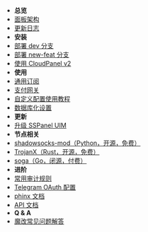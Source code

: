 - **总览**
- [面板架构](panel-component)
- [更新日志](release-note)
- **安装**
- [部署 dev 分支](install-using-lnmp-dev)
- [部署 new-feat 分支](install-using-lnmp-new-feat)
- [使用 CloudPanel v2](install-using-cloudpanel-v2)
- **使用**
- [通用订阅](universal-subscription)
- [支付网关](payment-gateway)
- [自定义配置使用教程](setup-custom-config)
- [数据库化设置](database-setting)
- **更新**
- [升级 SSPanel UIM](update)
- **节点相关**
- [shadowsocks-mod（Python，开源，免费）](shadowsocks-mod-install-script)
- [TrojanX（Rust，开源，免费）](trojanx-install-script)
- [soga（Go，闭源，付费）](https://github.com/sprov065/soga)
- **进阶**
- [常用审计规则](useful-detect-rules)
- [Telegram OAuth 配置](setup-telegram-oauth)
- [phinx 文档](phinx-doc)
- [API 文档](https://github.com/sspanel-uim/API-documents)
- **Q & A**
- [魔改常见问题解答](q-and-a)
